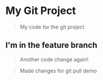 # My Git Project

> My code for the git project

## I'm in the feature branch

> Another code change again!

> Made changes for git pull demo
